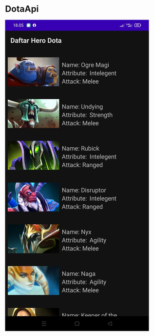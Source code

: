 # DotaApi
![alt text](https://github.com/kotaangin80/DotaApi/blob/master/WhatsApp%20Image%202021-05-26%20at%2018.06.10.jpeg)
